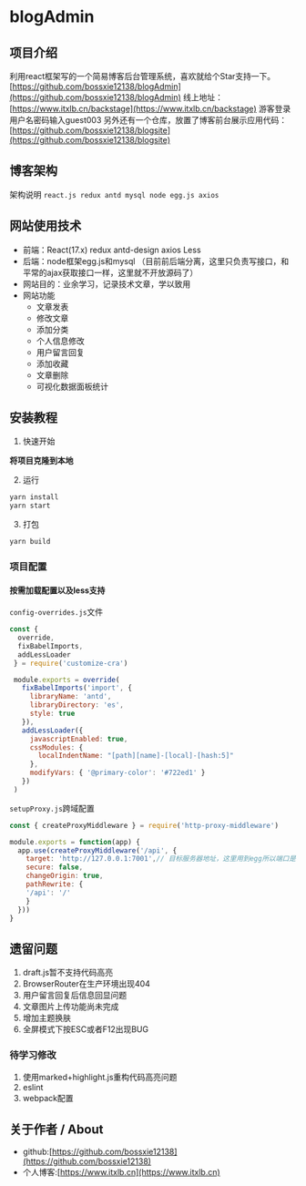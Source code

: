 # blogAdmin

## 项目介绍
利用react框架写的一个简易博客后台管理系统，喜欢就给个Star支持一下。
[https://github.com/bossxie12138/blogAdmin](https://github.com/bossxie12138/blogAdmin)
线上地址： [https://www.itxlb.cn/backstage](https://www.itxlb.cn/backstage)
游客登录用户名密码输入guest003
另外还有一个仓库，放置了博客前台展示应用代码：[https://github.com/bossxie12138/blogsite](https://github.com/bossxie12138/blogsite)

## 博客架构
架构说明
`react.js redux antd mysql node egg.js axios `

## 网站使用技术

- 前端：React(17.x) redux antd-design axios Less
- 后端：node框架egg.js和mysql （目前前后端分离，这里只负责写接口，和平常的ajax获取接口一样，这里就不开放源码了）
- 网站目的：业余学习，记录技术文章，学以致用
- 网站功能
    - 文章发表
    - 修改文章
    - 添加分类
    - 个人信息修改
    - 用户留言回复
    - 添加收藏
    - 文章删除
    - 可视化数据面板统计

## 安装教程

1. 快速开始

**将项目克隆到本地**


2. 运行
```bash
yarn install
yarn start
```
3. 打包
```bash
yarn build
```


### 项目配置

#### 按需加载配置以及less支持
`config-overrides.js`文件

```js
const { 
  override,
  fixBabelImports,
  addLessLoader
 } = require('customize-cra')

 module.exports = override(
   fixBabelImports('import', {
     libraryName: 'antd',
     libraryDirectory: 'es',
     style: true
   }),
   addLessLoader({
     javascriptEnabled: true,
     cssModules: {
       localIndentName: "[path][name]-[local]-[hash:5]"
     },
     modifyVars: { '@primary-color': '#722ed1' }
   })
 )

```
`setupProxy.js`跨域配置
```js
const { createProxyMiddleware } = require('http-proxy-middleware')

module.exports = function(app) {
  app.use(createProxyMiddleware('/api', { 
    target: 'http://127.0.0.1:7001',// 目标服务器地址，这里用到egg所以端口是7001
    secure: false,
    changeOrigin: true,
    pathRewrite: {
    '/api': '/'
    }
  }))
}

```



## 遗留问题

1. draft.js暂不支持代码高亮
2. BrowserRouter在生产环境出现404
3. 用户留言回复后信息回显问题
4. 文章图片上传功能尚未完成
5. 增加主题换肤
6. 全屏模式下按ESC或者F12出现BUG


### 待学习修改
1. 使用marked+highlight.js重构代码高亮问题
2. eslint
3. webpack配置

## 关于作者 / About

- github:[https://github.com/bossxie12138](https://github.com/bossxie12138)
- 个人博客:[https://www.itxlb.cn](https://www.itxlb.cn)
